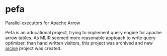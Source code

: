 # pefa
Parallel executors for Apache Arrow

Pefa is an aducational project, trying to implement query engine for apache arrow tables.
As MLIR seemed more reasonable apptoach to write query optimizer, than hand written visitors, this project was archived and new [arcise](https://github.com/fexolm/arcise) project was created.
